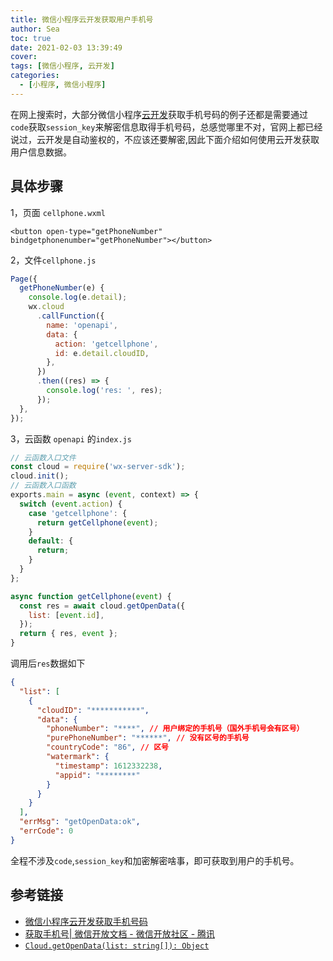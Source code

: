 ```yaml
---
title: 微信小程序云开发获取用户手机号
author: Sea
toc: true
date: 2021-02-03 13:39:49
cover:
tags: [微信小程序, 云开发]
categories:
  - [小程序, 微信小程序]
---
```


在网上搜索时，大部分微信小程序[云开发](https://developers.weixin.qq.com/miniprogram/dev/wxcloud/basis/getting-started.html)获取手机号码的例子还都是需要通过`code`获取`session_key`来解密信息取得手机号码，总感觉哪里不对，官网上都已经说过，云开发是自动鉴权的，不应该还要解密,因此下面介绍如何使用云开发获取用户信息数据。

<!-- more -->

## 具体步骤

1，页面 `cellphone.wxml`

```wxml cellphone.wxml
<button open-type="getPhoneNumber" bindgetphonenumber="getPhoneNumber"></button>
```

2，文件`cellphone.js`

```js cellphone.js
Page({
  getPhoneNumber(e) {
    console.log(e.detail);
    wx.cloud
      .callFunction({
        name: 'openapi',
        data: {
          action: 'getcellphone',
          id: e.detail.cloudID,
        },
      })
      .then((res) => {
        console.log('res: ', res);
      });
  },
});
```

3，云函数 `openapi` 的`index.js`

```js index.js
// 云函数入口文件
const cloud = require('wx-server-sdk');
cloud.init();
// 云函数入口函数
exports.main = async (event, context) => {
  switch (event.action) {
    case 'getcellphone': {
      return getCellphone(event);
    }
    default: {
      return;
    }
  }
};

async function getCellphone(event) {
  const res = await cloud.getOpenData({
    list: [event.id],
  });
  return { res, event };
}
```

调用后`res`数据如下

```json res
{
  "list": [
    {
      "cloudID": "***********",
      "data": {
        "phoneNumber": "****", // 用户绑定的手机号（国外手机号会有区号）
        "purePhoneNumber": "******", // 没有区号的手机号
        "countryCode": "86", // 区号
        "watermark": {
          "timestamp": 1612332238,
          "appid": "********"
        }
      }
    }
  ],
  "errMsg": "getOpenData:ok",
  "errCode": 0
}
```

全程不涉及`code`,`session_key`和加密解密啥事，即可获取到用户的手机号。

## 参考链接

- [微信小程序云开发获取手机号码](https://cloud.tencent.com/developer/article/1552012)
- [获取手机号| 微信开放文档 - 微信开放社区 - 腾讯](https://developers.weixin.qq.com/miniprogram/dev/framework/open-ability/getPhoneNumber.html)
- [`Cloud.getOpenData(list: string[]): Object`](https://developers.weixin.qq.com/miniprogram/dev/wxcloud/reference-sdk-api/open/Cloud.getOpenData.html)
